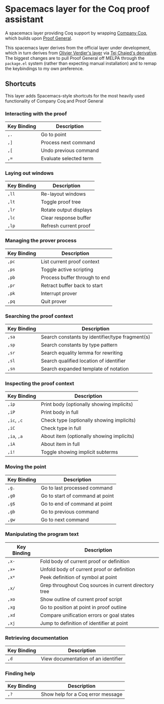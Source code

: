 # Spacemacs layer for the Coq proof assistant

A spacemacs layer providing Coq support by wrapping [Company Coq](https://github.com/cpitclaudel/company-coq), which builds upon [Proof General](https://github.com/ProofGeneral/PG).

This spacemacs layer derives from the official layer under development, which in turn derives from [Olivier Verdier's layer](https://github.com/olivierverdier/spacemacs-coq) via [Tej Chajed's derivative](https://github.com/tchajed/spacemacs-coq). The biggest changes are to pull Proof General off MELPA through the `package.el` system (rather than expecting manual installation) and to remap the keybindings to my own preference.

## Shortcuts

This layer adds Spacemacs-style shortcuts for the most heavily used functionality of Company Coq and Proof General

### Interacting with the proof

Key Binding  | Description
-----------  | -----------
`,.`         | Go to point
`,]`         | Process next command
`,[`         | Undo previous command
`,=`         | Evaluate selected term

### Laying out windows

Key Binding  | Description
-----------  | -----------
`,ll`        | Re-layout windows
`,lt`        | Toggle proof tree
`,lr`        | Rotate output displays
`,lc`        | Clear response buffer
`,lp`        | Refresh current proof

### Managing the prover process

Key Binding  | Description
-----------  | -----------
`,pc`        | List current proof context
`,ps`        | Toggle active scripting
`,pb`        | Process buffer through to end
`,pr`        | Retract buffer back to start
`,pk`        | Interrupt prover
`,pq`        | Quit prover

### Searching the proof context

Key Binding  | Description
-----------  | -----------
`,sa`        | Search constants by identifier/type fragment(s)
`,sp`        | Search constants by type pattern
`,sr`        | Search equality lemma for rewriting
`,sl`        | Search qualified location of identifier
`,sn`        | Search expanded template of notation

### Inspecting the proof context

Key Binding  | Description
-----------  | -----------
`,ip`        | Print body (optionally showing implicits)
`,iP`        | Print body in full
`,ic`, `,c`  | Check type (optionally showing implicits)
`,iC`        | Check type in full
`,ia`, `,a`  | About item (optionally showing implicits)
`,iA`        | About item in full
`,i!`        | Toggle showing implicit subterms

### Moving the point

Key Binding  | Description
-----------  | -----------
`,g.`        | Go to last processed command
`,g0`        | Go to start of command at point
`,g$`        | Go to end of command at point
`,gb`        | Go to previous command
`,gw`        | Go to next command

### Manipulating the program text

Key Binding  | Description
-----------  | -----------
`,x-`        | Fold body of current proof or definition
`,x+`        | Unfold body of current proof or definition
`,x*`        | Peek definition of symbol at point
`,x/`        | Grep throughout Coq sources in current directory tree
`,xo`        | Show outline of current proof script
`,xg`        | Go to position at point in proof outline
`,xd`        | Compare unification errors or goal states
`,xj`        | Jump to definition of identifier at point

### Retrieving documentation

Key Binding  | Description
-----------  | -----------
`,d`         | View documentation of an identifier

### Finding help

Key Binding  | Description
-----------  | -----------
`,?`         | Show help for a Coq error message
